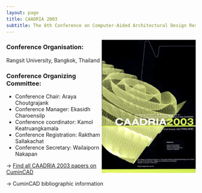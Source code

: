```yaml
---
layout: page
title: CAADRIA 2003
subtitle: The 8th Conference on Computer-Aided Architectural Design Research in Asia. 2003. Bangkok, Thailand.
---
```


<img src="./caadria_cover_2003.jpg" width="250" align="right" />

### Conference Organisation:
Rangsit University, Bangkok, Thailand

### Conference Organizing Committee:
* Conference Chair: Araya Choutgrajank
* Conference Manager: Ekasidh Charoensilp
* Conference coordinator: Kamol Keatruangkamala
* Conference Registration: Raktham Sallakachat
* Conference Secretary: Wailaiporn Nakapan

&rarr; [Find all CAADRIA 2003 papers on CuminCAD](http://papers.cumincad.org/cgi-bin/works/Search?search=series%3ACAADRIA+year%3A2003)

&rarr; CuminCAD bibliographic information
